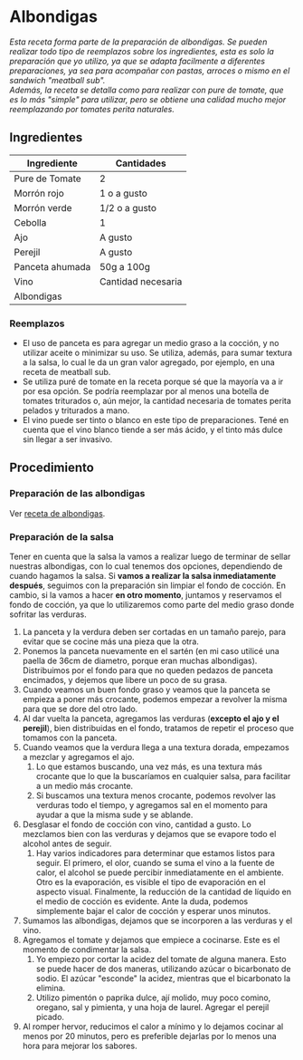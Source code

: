 # Albondigas
_Esta receta forma parte de la preparación de albondigas. Se pueden realizar todo tipo de reemplazos sobre los ingredientes, esta es solo la preparación que yo utilizo, ya que se adapta facilmente a diferentes preparaciones, ya sea para acompañar con pastas, arroces o mismo en el sandwich "meatball sub"._  
_Además, la receta se detalla como para realizar con pure de tomate, que es lo más "simple" para utilizar, pero se obtiene una calidad mucho mejor reemplazando por tomates perita naturales._

## Ingredientes
| Ingrediente       | Cantidades            |
| ----------------- | --------------------- |
| Pure de Tomate    | 2                     |
| Morrón rojo       | 1 o a gusto           |
| Morrón verde      | 1/2 o a gusto         |
| Cebolla           | 1                     |
| Ajo               | A gusto               |
| Perejil           | A gusto               |
| Panceta ahumada   | 50g a 100g            |
| Vino              | Cantidad necesaria    |
| Albondigas        |                       |

### Reemplazos
* El uso de panceta es para agregar un medio graso a la cocción, y no utilizar aceite o minimizar su uso. Se utiliza, además, para sumar textura a la salsa, lo cual le da un gran valor agregado, por ejemplo, en una receta de meatball sub.
* Se utiliza puré de tomate en la receta porque sé que la mayoría va a ir por esa opción. Se podría reemplazar por al menos una botella de tomates triturados o, aún mejor, la cantidad necesaria de tomates perita pelados y triturados a mano.
* El vino puede ser tinto o blanco en este tipo de preparaciones. Tené en cuenta que el vino blanco tiende a ser más ácido, y el tinto más dulce sin llegar a ser invasivo.

## Procedimiento
### Preparación de las albondigas
Ver [receta de albondigas](../../../carnes/rojas/albondigas.md).

### Preparación de la salsa
Tener en cuenta que la salsa la vamos a realizar luego de terminar de sellar nuestras albondigas, con lo cual tenemos dos opciones, dependiendo de cuando hagamos la salsa. Si **vamos a realizar la salsa inmediatamente después**, seguimos con la preparación sin limpiar el fondo de cocción. En cambio, si la vamos a hacer **en otro momento**, juntamos y reservamos el fondo de cocción, ya que lo utilizaremos como parte del medio graso donde sofritar las verduras.
1. La panceta y la verdura deben ser cortadas en un tamaño parejo, para evitar que se cocine más una pieza que la otra.
2. Ponemos la panceta nuevamente en el sartén (en mi caso utilicé una paella de 36cm de diametro, porque eran muchas albondigas). Distribuimos por el fondo para que no queden pedazos de panceta encimados, y dejemos que libere un poco de su grasa.
3. Cuando veamos un buen fondo graso y veamos que la panceta se empieza a poner más crocante, podemos empezar a revolver la misma para que se dore del otro lado.
4. Al dar vuelta la panceta, agregamos las verduras (**excepto el ajo y el perejil**), bien distribuidas en el fondo, tratamos de repetir el proceso que tomamos con la panceta.
5. Cuando veamos que la verdura llega a una textura dorada, empezamos a mezclar y agregamos el ajo. 
    1. Lo que estamos buscando, una vez más, es una textura más crocante que lo que la buscaríamos en cualquier salsa, para facilitar a un medio más crocante.
    2. Si buscamos una textura menos crocante, podemos revolver las verduras todo el tiempo, y agregamos sal en el momento para ayudar a que la misma sude y se ablande.
6. Desglasar el fondo de cocción con vino, cantidad a gusto. Lo mezclamos bien con las verduras y dejamos que se evapore todo el alcohol antes de seguir.
    1. Hay varios indicadores para determinar que estamos listos para seguir. El primero, el olor, cuando se suma el vino a la fuente de calor, el alcohol se puede percibir inmediatamente en el ambiente. Otro es la evaporación, es visible el tipo de evaporación en el aspecto visual. Finalmente, la reducción de la cantidad de líquido en el medio de cocción es evidente. Ante la duda, podemos simplemente bajar el calor de cocción y esperar unos minutos.
7. Sumamos las albondigas, dejamos que se incorporen a las verduras y el vino.
8. Agregamos el tomate y dejamos que empiece a cocinarse. Este es el momento de condimentar la salsa.
    1. Yo empiezo por cortar la acidez del tomate de alguna manera. Esto se puede hacer de dos maneras, utilizando azúcar o bicarbonato de sodio. El azúcar "esconde" la acidez, mientras que el bicarbonato la elimina.
    2. Utilizo pimentón o paprika dulce, ají molido, muy poco comino, oregano, sal y pimienta, y una hoja de laurel. Agregar el perejil picado.
9. Al romper hervor, reducimos el calor a mínimo y lo dejamos cocinar al menos por 20 minutos, pero es preferible dejarlas por lo menos una hora para mejorar los sabores.
